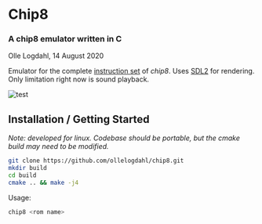 # Chip8
### A chip8 emulator written in C
Olle Logdahl, 14 August 2020

Emulator for the complete [instruction set](http://devernay.free.fr/hacks/chip8/C8TECH10.HTM) of *chip8*. Uses [SDL2](https://www.libsdl.org/download-2.0.php) for rendering. Only limitation right now is sound playback.

![test](https://github.com/ollelogdahl/chipo8/blob/master/media/tests.png)
## Installation / Getting Started
*Note: developed for linux. Codebase should be portable, but the cmake build may need to be modified.*
```bash
git clone https://github.com/ollelogdahl/chip8.git
mkdir build
cd build
cmake .. && make -j4
```
Usage:
```bash
chip8 <rom name>
```
